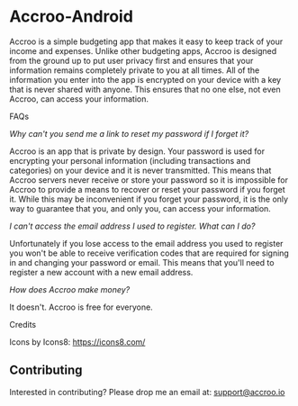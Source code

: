 # Accroo-Android

Accroo is a simple budgeting app that makes it easy to keep track of your income and expenses. Unlike other budgeting apps, Accroo is designed from the ground up to put user privacy first and ensures that your information remains completely private to you at all times. All of the information you enter into the app is encrypted on your device with a key that is never shared with anyone. This ensures that no one else, not even Accroo, can access your information.


FAQs

<i>Why can't you send me a link to reset my password if I forget it?</i>

Accroo is an app that is private by design. Your password is used for encrypting your personal information (including transactions and categories) on your device and it is never transmitted. This means that Accroo servers never receive or store your password so it is impossible for Accroo to provide a means to recover or reset your password if you forget it. While this may be inconvenient if you forget your password, it is the only way to guarantee that you, and only you, can access your information.

<i>I can't access the email address I used to register. What can I do?</i>

Unfortunately if you lose access to the email address you used to register you won't be able to receive verification codes that are required for signing in and changing your password or email. This means that you'll need to register a new account with a new email address.

<i>How does Accroo make money?</i>

It doesn't. Accroo is free for everyone.

Credits

Icons by Icons8: https://icons8.com/

## Contributing

Interested in contributing? Please drop me an email at: support@accroo.io
